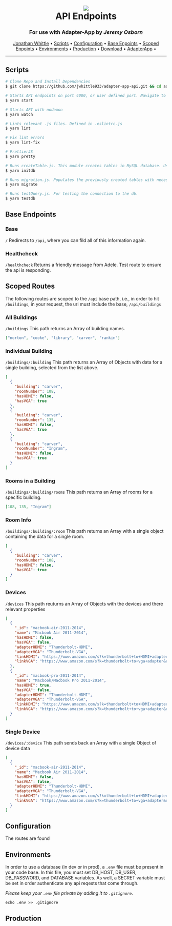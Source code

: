 <h1 align="center">
  <br>
  <img src="https://picsum.photos/800/400/">
  <br>
  	API Endpoints
  <br>
</h1>
<h3 align="center">For use with Adapter-App by <i>Jeremy Osborn</i></h3>

<p align="center">
  <a href="http://jonathanwhittledev.com" target="_blank">Jonathan Whittle</a> •
  <a href="#scripts">Scripts</a> •
  <a href="#configurationi">Configuration</a> •
  <a href="#base-endpoints">Base Enpoints</a> •
  <a href="#scoped-endpoints">Scoped Enpoints</a> •
  <a href="#environments">Environments</a> •
  <a href="#production">Production</a> •
  <a href="https://github.com/jwhittle933/adapter-app-api/archive/master.zip">Download</a> •
  <a href="https://github.com/jwosborn/Adapter-app">AdapterApp</a> •
</p>

<hr>

## Scripts

```bash
# Clone Repo and Install Dependencies
$ git clone https://github.com/jwhittle933/adapter-app-api.git && cd adapter-app-api && yarn install

```

```bash
# Starts API endpoints on port 4000, or user defined port. Navigate to localhost:4000/api
$ yarn start
```

```bash
# Starts API with nodemon
$ yarn watch
```

```bash
# Lints relevant .js files. Defined in .eslintrc.js
$ yarn lint
```

```bash
# Fix lint errors
$ yarn lint-fix
```

```bash
# PrettierJS
$ yarn pretty
```

```bash
# Runs createTable.js. This module creates tables in MySQL database. User created .env is required.
$ yarn initdb
```

```bash
# Runs migration.js. Populates the previously created tables with necessary data
$ yarn migrate
```

```bash
# Runs testQuery.js. For testing the connection to the db.
$ yarn testdb
```

## Base Endpoints

### Base

`/`
Redirects to `/api`, where you can fild all of this information again.

### Healthcheck

`/healthcheck`
Returns a friendly message from Adele. Test route to ensure the api is responding.

## Scoped Routes

The following routes are scoped to the `/api` base path, i.e., in order to hit `/buildings`, in your request, the uri must include the base, `/api/buildings`

### All Buildings

`/buildings`
This path returns an Array of building names.

```json
["norton", "cooke", "library", "carver", "rankin"]
```

### Individual Building

`/buildings/:building`
This path returns an Array of Objects with data for a single building, selected from the list above.

```json
[
  {
    "building": "carver",
    "roomNumber": 108,
    "hasHDMI": false,
    "hasVGA": true
  },
  {
    "building": "carver",
    "roomNumber": 135,
    "hasHDMI": false,
    "hasVGA": true
  },
  {
    "building": "carver",
    "roomNumber": "Ingram",
    "hasHDMI": false,
    "hasVGA": true
  }
]
```

### Rooms in a Building

`/buildings/:building/rooms`
This path returns an Array of rooms for a specific building.

```json
[108, 135, "Ingram"]
```

### Room Info

`/buildings/:building/:room`
This path returns an Array with a single object containing the data for a single room.

```json
[
  {
    "building": "carver",
    "roomNumber": 108,
    "hasHDMI": false,
    "hasVGA": true
  }
]
```

### Devices

`/devices`
This path reuturns an Array of Objects with the devices and there relevant properties

```json
[
  {
    "_id": "macbook-air-2011-2014",
    "name": "Macbook Air 2011-2014",
    "hasHDMI": false,
    "hasVGA": false,
    "adapterHDMI": "Thunderbolt-HDMI",
    "adapterVGA": "Thunderbolt-VGA",
    "linkHDMI": "https://www.amazon.com/s?k=thunderbolt+to+HDMI+adapter&ref=nb_sb_noss_2",
    "linkVGA": "https://www.amazon.com/s?k=thunderbolt+to+vga+adapter&ref=nb_sb_noss_2"
  },
  {
    "_id": "macbook-pro-2011-2014",
    "name": "Macbook/Macbook Pro 2011-2014",
    "hasHDMI": true,
    "hasVGA": false,
    "adapterHDMI": "Thunderbolt-HDMI",
    "adapterVGA": "Thunderbolt-VGA",
    "linkHDMI": "https://www.amazon.com/s?k=thunderbolt+to+HDMI+adapter&ref=nb_sb_noss_2",
    "linkVGA": "https://www.amazon.com/s?k=thunderbolt+to+vga+adapter&ref=nb_sb_noss_2"
  }
]
```

### Single Device

`/devices/:device`
This path sends back an Array with a single Object of device data

```json
[
  {
    "_id": "macbook-air-2011-2014",
    "name": "Macbook Air 2011-2014",
    "hasHDMI": false,
    "hasVGA": false,
    "adapterHDMI": "Thunderbolt-HDMI",
    "adapterVGA": "Thunderbolt-VGA",
    "linkHDMI": "https://www.amazon.com/s?k=thunderbolt+to+HDMI+adapter&ref=nb_sb_noss_2",
    "linkVGA": "https://www.amazon.com/s?k=thunderbolt+to+vga+adapter&ref=nb_sb_noss_2"
  }
]
```

## Configuration

The routes are found

## Environments

In order to use a database (in dev or in prod), a `.env` file must be present in your code base. In this file, you must set DB_HOST, DB_USER, DB_PASSWORD, and DATABASE variables. As well, a SECRET variable must be set in order authenticate any api reqests that come through.

_Please keep your `.env` file private by adding it to `.gitignore`._

`echo .env >> .gitignore`

## Production
